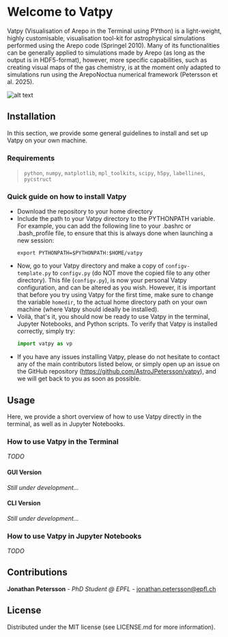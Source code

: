 # Welcome to Vatpy
Vatpy (Visualisation of Arepo in the Terminal using PYthon) is a light-weight, highly customisable, visualisation tool-kit for astrophysical simulations performed using the Arepo code (Springel 2010). 
Many of its functionalities can be generally applied to simulations made by Arepo (as long as the output is in HDF5-format), however, more specific capabilities, 
such as creating visual maps of the gas chemistry, is at the moment only adapted to simulations run using the ArepoNoctua numerical framework (Petersson et al. 2025).

![alt text](logo/vatpy_vertical.png)

## Installation
In this section, we provide some general guidelines to install and set up Vatpy on your own machine.

### Requirements
> `python`, `numpy`, `matplotlib`, `mpl_toolkits`, `scipy`, `h5py`, `labellines`, `pycstruct`

### Quick guide on how to install Vatpy
- Download the repository to your home directory
- Include the path to your Vatpy directory to the PYTHONPATH variable. For example, you can add the following line to your .bashrc or .bash_profile file, to ensure that this is always done when launching a new session:
  ```shell
  export PYTHONPATH=$PYTHONPATH:$HOME/vatpy
  ```
- Now, go to your Vatpy directory and make a copy of `configv-template.py` to `configv.py` (do NOT move the copied file to any other directory). This file (`configv.py`), is now your personal Vatpy configuration, and can be altered as you wish. However, it is important that before you try using Vatpy for the first time, make sure to change the variable `homedir`, to the actual home directory path on your own machine (where Vatpy should ideally be installed). 
- Voilà, that's it, you should now be ready to use Vatpy in the terminal, Jupyter Notebooks, and Python scripts. To verify that Vatpy is installed correctly, simply try:
  ```python
  import vatpy as vp
  ```
- If you have any issues installing Vatpy, please do not hesitate to contact any of the main contributors listed below, or simply open up an issue on the GitHub repository (https://github.com/AstroJPetersson/vatpy), and we will get back to you as soon as possible. 

## Usage
Here, we provide a short overview of how to use Vatpy directly in the terminal, as well as in Jupyter Notebooks.

### How to use Vatpy in the Terminal
*TODO*

#### GUI Version
*Still under development...*

#### CLI Version
*Still under development...*

### How to use Vatpy in Jupyter Notebooks
*TODO*

## Contributions
**Jonathan Petersson** - *PhD Student @ EPFL* - jonathan.petersson@epfl.ch

## License
Distributed under the MIT license (see LICENSE.md for more information).
